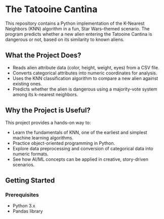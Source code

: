 # The Tatooine Cantina
This repository contains a Python implementation of the K-Nearest Neighbors (KNN) algorithm in a fun, Star Wars–themed scenario. The program predicts whether a new alien entering the Tatooine Cantina is dangerous or not, based on its similarity to known aliens.
## What the Project Does? 
- Reads alien attribute data (color, height, weight, eyes) from a CSV file.
- Converts categorical attributes into numeric coordinates for analysis.
- Uses the KNN classification algorithm to compare a new alien against existing ones.
- Predicts whether the alien is dangerous using a majority-vote system among its k-nearest neighbors.
## Why the Project is Useful? 
This project provides a hands-on way to:
- Learn the fundamentals of KNN, one of the earliest and simplest machine learning algorithms.
- Practice object-oriented programming in Python.
- Explore data preprocessing and conversion of categorical data into numeric formats.
- See how AI/ML concepts can be applied in creative, story-driven scenarios.
## Getting Started 
### Prerequisites
- Python 3.x
- Pandas library
